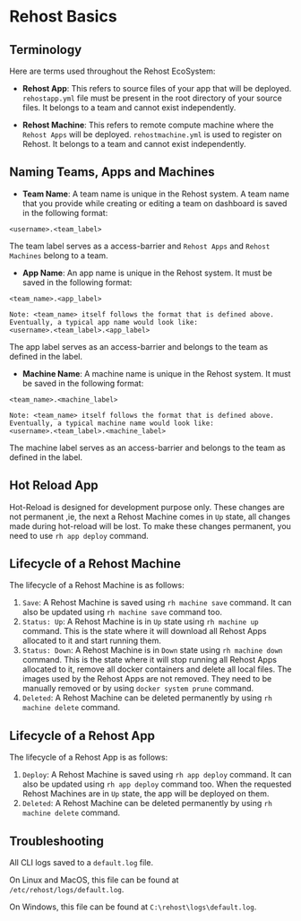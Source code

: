# Rehost Basics

## Terminology

Here are terms used throughout the Rehost EcoSystem:
* **Rehost App**: This refers to source files of your app that will be deployed. `rehostapp.yml` file must be present in the root directory of your source files. It belongs to a team and cannot exist independently.

* **Rehost Machine**: This refers to remote compute machine where the `Rehost Apps` will be deployed. `rehostmachine.yml` is used to register on Rehost. It belongs to a team and cannot exist independently.

## Naming Teams, Apps and Machines

* **Team Name**: A team name is unique in the Rehost system. A team name that you provide while creating or editing a team on dashboard is saved in the following format:

```
<username>.<team_label>
```
The team label serves as a access-barrier and `Rehost Apps` and `Rehost Machines` belong to a team.

* **App Name**: An app name is unique in the Rehost system. It must be saved in the following format:

```
<team_name>.<app_label>

Note: <team_name> itself follows the format that is defined above.
Eventually, a typical app name would look like:
<username>.<team_label>.<app_label>
```
The app label serves as an access-barrier and belongs to the team as defined in the label.

* **Machine Name**: A machine name is unique in the Rehost system. It must be saved in the following format:

```
<team_name>.<machine_label>

Note: <team_name> itself follows the format that is defined above.
Eventually, a typical machine name would look like:
<username>.<team_label>.<machine_label>
```
The machine label serves as an access-barrier and belongs to the team as defined in the label.

## Hot Reload App

Hot-Reload is designed for development purpose only. These changes are not permanent ,ie, the next a Rehost Machine comes in `Up` state, all changes made during hot-reload will be lost. To make these changes permanent, you need to use `rh app deploy` command.

## Lifecycle of a Rehost Machine

The lifecycle of a Rehost Machine is as follows:
1. `Save`: A Rehost Machine is saved using `rh machine save` command. It can also be updated using `rh machine save` command too.
2. `Status: Up`: A Rehost Machine is in `Up` state using `rh machine up` command. This is the state where it will download all Rehost Apps allocated to it and start running them.
3. `Status: Down`: A Rehost Machine is in `Down` state using `rh machine down` command. This is the state where it will stop running all Rehost Apps allocated to it, remove all docker containers and delete all local files. The images used by the Rehost Apps are not removed. They need to be manually removed or by using `docker system prune` command.
4. `Deleted`: A Rehost Machine can be deleted permanently by using `rh machine delete` command.

## Lifecycle of a Rehost App

The lifecycle of a Rehost App is as follows:
1. `Deploy`: A Rehost Machine is saved using `rh app deploy` command. It can also be updated using `rh app deploy` command too. When the requested Rehost Machines are in `Up` state, the app will be deployed on them.
2. `Deleted`: A Rehost Machine can be deleted permanently by using `rh machine delete` command.

## Troubleshooting

All CLI logs saved to a `default.log` file.

On Linux and MacOS, this file can be found at `/etc/rehost/logs/default.log`.

On Windows, this file can be found at `C:\rehost\logs\default.log`.